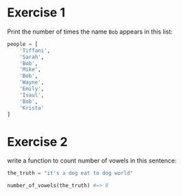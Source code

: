 # Exercise 1

Print the number of times the name `Bob` appears in this list:

```python
people = [
    'Tiffani', 
    'Sarah', 
    'Bob',
    'Mike',
    'Bob', 
    'Wayne', 
    'Emily', 
    'Isaul', 
    'Bob',
    'Krista'
]
```

# Exercise 2

write a function to count number of vowels in this sentence:

```python
the_truth = "it's a dog eat to dog world"

number_of_vowels(the_truth) #=> 8
```


